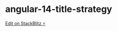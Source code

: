 # angular-14-title-strategy

[Edit on StackBlitz ⚡️](https://stackblitz.com/edit/ngx-14-title-strategy-demo-evsxhg)